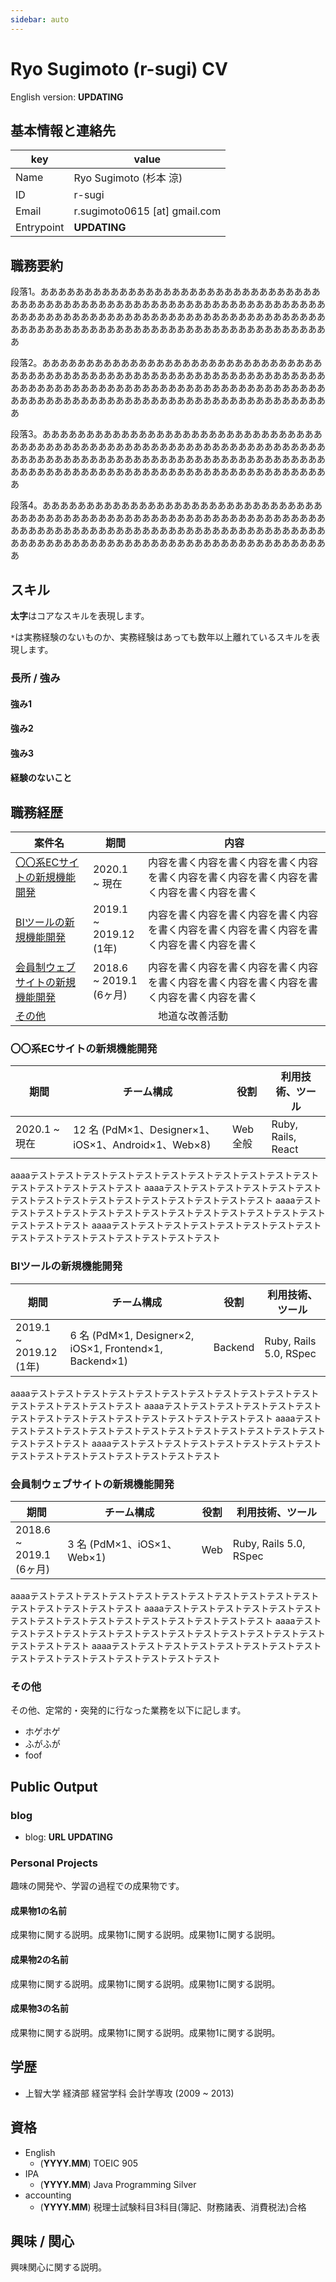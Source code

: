 ```yaml
---
sidebar: auto
---
```

# Ryo Sugimoto (r-sugi) CV
<p>English version: <strong>UPDATING</strong></p>

## 基本情報と連絡先
| key | value |
----|----
| Name | Ryo Sugimoto (杉本 涼) |
| ID | r-sugi |
| Email | r.sugimoto0615 [at] gmail.com |
| Entrypoint | <strong>UPDATING</strong> |

## 職務要約
<p>
  段落1。あああああああああああああああああああああああああああああああああああああああああああああああああああああああああああああああああああああああああああああああああああああああああああああああああああああああああああああああああああああああああああああああああああああああああああああ
</p>
<p>
  段落2。あああああああああああああああああああああああああああああああああああああああああああああああああああああああああああああああああああああああああああああああああああああああああああああああああああああああああああああああああああああああああああああああああああああああああああああ
</p>
<p>
  段落3。あああああああああああああああああああああああああああああああああああああああああああああああああああああああああああああああああああああああああああああああああああああああああああああああああああああああああああああああああああああああああああああああああああああああああああああ
</p>
<p>
  段落4。あああああああああああああああああああああああああああああああああああああああああああああああああああああああああああああああああああああああああああああああああああああああああああああああああああああああああああああああああああああああああああああああああああああああああああああ
</p>

## スキル
<p>
  <strong>太字</strong>はコアなスキルを表現します。
</p>

`*`は実務経験のないものか、実務経験はあっても数年以上離れているスキルを表現します。

### 長所 / 強み

#### 強み1

#### 強み2

#### 強み3

#### 経験のないこと

## 職務経歴
| 案件名 | 期間 | 内容 |
----|----|----
| <a href="/#〇〇系ecサイトの新規機能開発">〇〇系ECサイトの新規機能開発</a> | 2020.1 </br>~ 現在 | 内容を書く内容を書く内容を書く内容を書く内容を書く内容を書く内容を書く内容を書く内容を書く |
| <a href="/#BIツールの新規機能開発">BIツールの新規機能開発</a> | 2019.1 </br>~ 2019.12 </br>(1年) | 内容を書く内容を書く内容を書く内容を書く内容を書く内容を書く内容を書く内容を書く内容を書く |
| <a href="/#会員制ウェブサイトの新規機能開発">会員制ウェブサイトの新規機能開発</a> | 2018.6 </br>~ 2019.1 </br>(6ヶ月) | 内容を書く内容を書く内容を書く内容を書く内容を書く内容を書く内容を書く内容を書く内容を書く |
| <a href="/#その他">その他</a> | |　地道な改善活動

### 〇〇系ECサイトの新規機能開発
| 期間 | チーム構成 | 役割 | 利用技術、ツール |
----|----|----|----
| 2020.1 ~ 現在 | 12 名 (PdM×1、Designer×1、iOS×1、Android×1、Web×8) | Web全般 | Ruby, Rails, React |

<p>
  aaaaテストテストテストテストテストテストテストテストテストテストテストテストテストテストテストテスト
  aaaaテストテストテストテストテストテストテストテストテストテストテストテストテストテストテストテスト
  aaaaテストテストテストテストテストテストテストテストテストテストテストテストテストテストテストテスト
  aaaaテストテストテストテストテストテストテストテストテストテストテストテストテストテストテストテスト
</p>

### BIツールの新規機能開発
| 期間 | チーム構成 | 役割 | 利用技術、ツール |
----|----|----|----
| 2019.1 </br>~ 2019.12 </br>(1年) | 6 名 (PdM×1, Designer×2, iOS×1, Frontend×1, Backend×1) | Backend | Ruby, Rails 5.0, RSpec |
<p>
  aaaaテストテストテストテストテストテストテストテストテストテストテストテストテストテストテストテスト
  aaaaテストテストテストテストテストテストテストテストテストテストテストテストテストテストテストテスト
  aaaaテストテストテストテストテストテストテストテストテストテストテストテストテストテストテストテスト
  aaaaテストテストテストテストテストテストテストテストテストテストテストテストテストテストテストテスト
</p>

### 会員制ウェブサイトの新規機能開発
| 期間 | チーム構成 | 役割 | 利用技術、ツール |
----|----|----|----
| 2018.6 </br>~ 2019.1 </br>(6ヶ月) | 3 名 (PdM×1、iOS×1、Web×1) | Web | Ruby, Rails 5.0, RSpec |
<p>
  aaaaテストテストテストテストテストテストテストテストテストテストテストテストテストテストテストテスト
  aaaaテストテストテストテストテストテストテストテストテストテストテストテストテストテストテストテスト
  aaaaテストテストテストテストテストテストテストテストテストテストテストテストテストテストテストテスト
  aaaaテストテストテストテストテストテストテストテストテストテストテストテストテストテストテストテスト
</p>

### その他
その他、定常的・突発的に行なった業務を以下に記します。
- ホゲホゲ
- ふがふが
- foof

## Public Output
### blog
- blog: <strong>URL UPDATING</strong>

### Personal Projects
趣味の開発や、学習の過程での成果物です。

#### 成果物1の名前
<p>
  成果物に関する説明。成果物1に関する説明。成果物1に関する説明。
</p>

#### 成果物2の名前
<p>
  成果物に関する説明。成果物1に関する説明。成果物1に関する説明。
</p>

#### 成果物3の名前
<p>
  成果物に関する説明。成果物1に関する説明。成果物1に関する説明。
</p>

## 学歴
- 上智大学 経済部 経営学科 会計学専攻 (2009 ~ 2013)

## 資格
- English
  - (<strong>YYYY.MM</strong>) TOEIC 905
- IPA
  - (<strong>YYYY.MM</strong>) Java Programming Silver
- accounting
  - (<strong>YYYY.MM</strong>) 税理士試験科目3科目(簿記、財務諸表、消費税法)合格

## 興味 / 関心
興味関心に関する説明。
